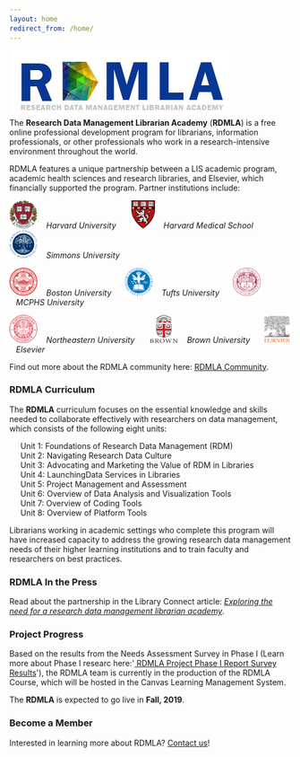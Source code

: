 ```yaml
---
layout: home
redirect_from: /home/
---
```


<img src="images/RDMLA-logo.jpg" alt="RDMLA Logo"> <br>
The **Research Data Management Librarian Academy** (**RDMLA**) is a free online professional development program for librarians, information professionals, or other professionals who work in a research-intensive environment throughout the world. 

RDMLA features a unique partnership between a LIS academic program, academic health sciences and research libraries, and Elsevier, which financially supported the program. Partner institutions include: <br>

<img src="images/harvard.png" alt="Harvard Logo" style="width:50px;height:50px;"> &nbsp;&nbsp;&nbsp;*Harvard University* &nbsp;&nbsp; &nbsp;&nbsp; 
<img src="images/harvard-medical-school.png" alt="Harvard Medical School Logo" style="width:width:50px;height:50px;"> &nbsp;&nbsp;&nbsp;*Harvard Medical School* &nbsp;&nbsp; &nbsp;&nbsp;
<img src="images/simmons.png" alt="Simmons Logo" style="width:width:50px;height:50px;"> &nbsp;&nbsp;&nbsp;*Simmons University* <br>

<img src="images/boston.png" alt="Boston Logo" style="width:50px;height:50px;"> &nbsp;&nbsp;&nbsp;*Boston University*&nbsp;&nbsp; &nbsp;&nbsp;
<img src="images/tufts.png" alt="Tufts Logo" style="width:50px;height:50px;"> &nbsp;&nbsp;&nbsp;*Tufts University*&nbsp;&nbsp;&nbsp; &nbsp;
<img src="images/mcphs.png" alt="MCPHS Logo" style="width:50px;height:50px;"> &nbsp;&nbsp;&nbsp;*MCPHS University*<br>

<img src="images/northeastern.png" alt="Northeastern Logo" style="width:50px;height:50px;"> &nbsp;&nbsp;&nbsp;*Northeastern University* &nbsp;&nbsp;&nbsp; &nbsp;
<img src="images/brown.png" alt="Brown Logo" style="width:50px;height:50px;"> &nbsp;&nbsp;&nbsp;*Brown University*&nbsp;&nbsp; &nbsp;&nbsp;
<img src="images/elsevier.png" alt="Elsevier Logo" style="width:50px;height:50px;"> &nbsp;&nbsp;&nbsp;*Elsevier*<br>

Find out more about the RDMLA community here: <a href="https://rdmla.github.io/home/partners/">RDMLA Community</a>.

### RDMLA Curriculum
The **RDMLA** curriculum focuses on the essential knowledge and skills needed to collaborate effectively with researchers on data management, which consists of the following eight units: 

&nbsp;&nbsp;&nbsp;&nbsp;&nbsp;Unit 1: Foundations of Research Data Management (RDM) <br>
&nbsp;&nbsp;&nbsp;&nbsp;&nbsp;Unit 2: Navigating Research Data Culture <br>
&nbsp;&nbsp;&nbsp;&nbsp;&nbsp;Unit 3: Advocating and Marketing the Value of RDM in Libraries <br>
&nbsp;&nbsp;&nbsp;&nbsp;&nbsp;Unit 4: LaunchingData Services in Libraries <br>
&nbsp;&nbsp;&nbsp;&nbsp;&nbsp;Unit 5: Project Management and Assessment <br>
&nbsp;&nbsp;&nbsp;&nbsp;&nbsp;Unit 6: Overview of Data Analysis and Visualization Tools <br>
&nbsp;&nbsp;&nbsp;&nbsp;&nbsp;Unit 7: Overview of Coding Tools <br>
&nbsp;&nbsp;&nbsp;&nbsp;&nbsp;Unit 8: Overview of Platform Tools <br>

Librarians working in academic settings who complete this program will have increased capacity to address the growing research data management needs of their higher learning institutions and to train faculty and researchers on best practices.
 

### RDMLA In the Press

Read about the partnership in the Library Connect article: <i><a href="https://libraryconnect.elsevier.com/articles/exploring-need-research-data-management-librarian-academy">Exploring the need for a research data management librarian academy</a></i>.

### Project Progress

Based on the results from the Needs Assessment Survey in Phase I (Learn more about Phase I researc here:'<a href="https://rdmla.github.io/home/about/"> RDMLA Project Phase I Report Survey Results</a>'), the RDMLA team is currently in the production of the RDMLA Course, which will be hosted in the Canvas Learning Management System. 

The **RDMLA** is expected to go live in **Fall, 2019**.


### Become a Member

Interested in learning more about RDMLA? <a href="https://rdmla.github.io/contact/">Contact us</a>!
